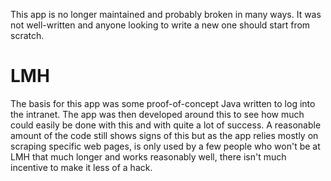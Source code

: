This app is no longer maintained and probably broken in many ways. It was not well-written and anyone looking to write a new one should start from scratch.

# LMH
The basis for this app was some proof-of-concept Java written to log into the intranet. The app was then developed around this to see how much could easily be done with this and with quite a lot of success. A reasonable amount of the code still shows signs of this but as the app relies mostly on scraping specific web pages, is only used by a few people who won't be at LMH that much longer and works reasonably well, there isn't much incentive to make it less of a hack.
